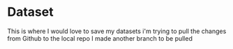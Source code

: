# Dataset
This is where I would love to save my datasets
i'm trying to pull the changes from Github to the local repo
I made another branch to be pulled
